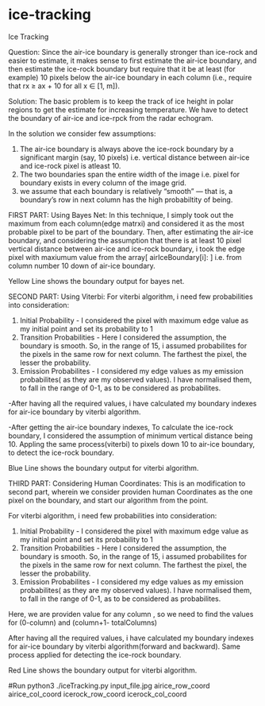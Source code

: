 # ice-tracking
Ice Tracking

Question: 
Since the air-ice boundary is generally stronger than ice-rock and easier to estimate, it makes sense to first estimate the air-ice boundary, 
and then estimate the ice-rock boundary but require that it be at least (for example) 10 pixels below the air-ice boundary in each column (i.e., require that rx ≥ ax + 10 for all x ∈ [1, m]).

Solution:
The basic problem is to keep the track of ice height in polar regions to get the estimate for increasing temperature.
We have to detect the boundary of air-ice and ice-rpck from the radar echogram.

In the solution we consider few assumptions:
1. The air-ice boundary is always above the ice-rock boundary by a significant margin (say, 10 pixels) i.e. vertical distance
    between air-ice and ice-rock pixel is atleast 10.
2. The two boundaries span the entire width of the image i.e. pixel for boundary exists in every column of the image grid.
3. we assume that each boundary is relatively “smooth” — that is, a boundary’s row in next column has the high probabiltity of being.

FIRST PART: 
Using Bayes Net:
In this technique, I simply took out the maximum from each column(edge matrxi) and considered it as the most probable pixel to be part of
the boundary.
Then, after estimating the air-ice boundary, and considering the assumption that there is at least 10 pixel vertical distance
between air-ice and ice-rock boundary, i took the edge pixel with maxiumum value from the array[ airIceBoundary[i]: ] i.e. from column number 10 down of air-ice boundary.

Yellow Line shows the boundary output for bayes net.


SECOND PART:
Using Viterbi:
For viterbi algorithm, i need few probabilities into consideration:
1. Initial Probability - I considered the pixel with maximum edge value as my initial point and set its probability to 1
2. Transition Probabilities - Here I considered the assumption, the boundary is smooth. So, in the range of 15, i assumed probabilites for the pixels in the same row
                            for next column. The farthest the pixel, the lesser the probability.
3. Emission Probabilites - I considered my edge values as my emission probabilites( as they are my observed values). I have normalised them, to fall in the range of 
                            0-1, as to be considered as probabilites.

-After having all the required values, i have calculated my boundary indexes for air-ice boundary by viterbi algorithm.

-After getting the air-ice boundary indexes, To calculate the ice-rock boundary, I considered the assumption of minimum vertical distance being 10.
Appling the same process(viterbi) to pixels down 10 to air-ice boundary, to detect the ice-rock boundary.

Blue Line shows the boundary output for viterbi algorithm.

THIRD PART:
Considering Human Coordinates:
This is an modification to second part, wherein we consider providen human Coordinates as the one pixel on the boundary, and start our algorithm from the point.

For viterbi algorithm, i need few probabilities into consideration:
1. Initial Probability - I considered the pixel with maximum edge value as my initial point and set its probability to 1
2. Transition Probabilities - Here I considered the assumption, the boundary is smooth. So, in the range of 15, i assumed probabilites for the pixels in the same row
                            for next column. The farthest the pixel, the lesser the probability.
3. Emission Probabilites - I considered my edge values as my emission probabilites( as they are my observed values). I have normalised them, to fall in the range of 
                            0-1, as to be considered as probabilites.

Here, we are providen value for any column , so we need to find the values for (0-column) and (column+1- totalColumns)

After having all the required values, i have calculated my boundary indexes for air-ice boundary by viterbi algorithm(forward and backward).
Same process applied for detecting the ice-rock boundary.

Red Line shows the boundary output for viterbi algorithm.


#Run 
python3 ./iceTracking.py input_file.jpg airice_row_coord airice_col_coord icerock_row_coord icerock_col_coord

